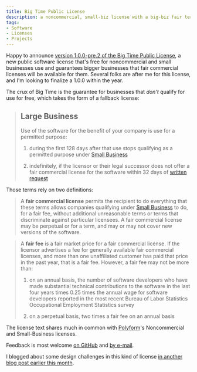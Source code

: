 ```yaml
---
title: Big Time Public License
description: a noncommercial, small-biz license with a big-biz fair terms guarantee
tags:
- Software
- Licenses
- Projects
---
```


Happy to announce [version 1.0.0-pre.2 of the Big Time Public License](https://bigtimelicense.com/versions/1.0.0-pre.2), a new public software license that's free for noncommercial and small businesses use and guarantees bigger businesses that fair commercial licenses will be available for them.  Several folks are after me for this license, and I'm looking to finalize a 1.0.0 within the year.

The crux of Big Time is the guarantee for businesses that _don't_ qualify for use for free, which takes the form of a fallback license:

> ## Large Business
>
> Use of the software for the benefit of your company is use for a permitted purpose:
>
> 1.  during the first 128 days after that use stops qualifying as a permitted purpose under [Small Business](#small-business)
>
> 2.  indefinitely, if the licensor or their legal successor does not offer a fair commercial license for the software within 32 days of [written request](#how-to-request)

Those terms rely on two definitions:

> A **fair commercial license** permits the recipient to do everything that these terms allows companies qualifying under [Small Business](#small-business) to do, for a fair fee, without additional unreasonable terms or terms that discriminate against particular licensees.  A fair commercial license may be perpetual or for a term, and may or may not cover new versions of the software.

> A **fair fee** is a fair market price for a fair commercial license.  If the licensor advertises a fee for generally available fair commercial licenses, and more than one unaffiliated customer has paid that price in the past year, that is a fair fee.  However, a fair fee may not be more than:
>
> 1.  on an annual basis, the number of software developers who have made substantial technical contributions to the software in the last four years times 0.25 times the annual wage for software developers reported in the most recent Bureau of Labor Statistics Occupational Employment Statistics survey
>
> 2.  on a perpetual basis, two times a fair fee on an annual basis

The license text shares much in common with [Polyform](https://polyformproject.org)'s Noncommercial and Small-Business licenses.

Feedback is most welcome [on GitHub](https://github.com/berneout/big-time-public-license) and [by e-mail](mailto:kyle@kemitchell.com).

I blogged about some design challenges in this kind of license [in another blog post earlier this month](/2019/12/02/Correct-Intuitive-Fairness.html).
